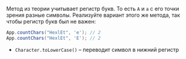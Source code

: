 
Метод из теории учитывает регистр букв. То есть `A` и `a` с его точки зрения разные символы. Реализуйте вариант этого же метода, так чтобы регистр букв был не важен:

```java
App.countChars("HexlEt", 'e'); // 2
App.countChars("HexlEt", 'E'); // 2
```

* `Character.toLowerCase()` – переводит символ в нижний регистр
